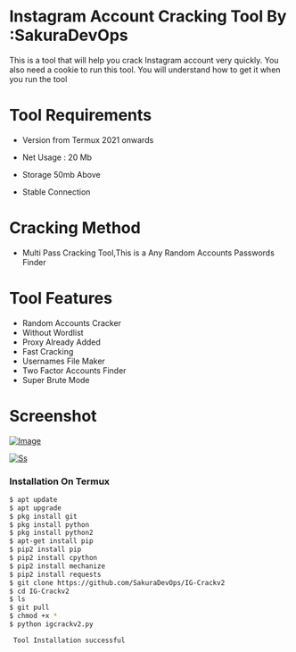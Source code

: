 
# Instagram Account Cracking Tool By :SakuraDevOps
 
This is a tool that will help you crack Instagram account very quickly.  You also need a cookie to run this tool.  You will understand how to get it when you run the tool



# Tool Requirements 

+ Version from Termux 2021 onwards

 + Net Usage : 20 Mb

+ Storage 50mb Above

+ Stable Connection

#  Cracking Method

+ Multi Pass Cracking Tool,This is a Any Random Accounts Passwords Finder



# Tool Features

+ Random Accounts Cracker
+ Without Wordlist
+ Proxy Already Added
+ Fast Cracking
+ Usernames File Maker
+ Two Factor Accounts Finder
+ Super Brute Mode



# Screenshot
<a href="https://ibb.co/M6yq9qH"><img src="https://i.ibb.co/4dwBJBL/Image.jpg" alt="Image" border="0"></a>

<a href="https://ibb.co/8myMD7s"><img src="https://i.ibb.co/JcYnRst/Ss.jpg" alt="Ss" border="0"></a>



### Installation On Termux
 
 
```bash
$ apt update
$ apt upgrade
$ pkg install git
$ pkg install python
$ pkg install python2
$ apt-get install pip
$ pip2 install pip
$ pip2 install cpython
$ pip2 install mechanize
$ pip2 install requests
$ git clone https://github.com/SakuraDevOps/IG-Crackv2
$ cd IG-Crackv2
$ ls
$ git pull
$ chmod +x *
$ python igcrackv2.py

 Tool Installation successful

```

